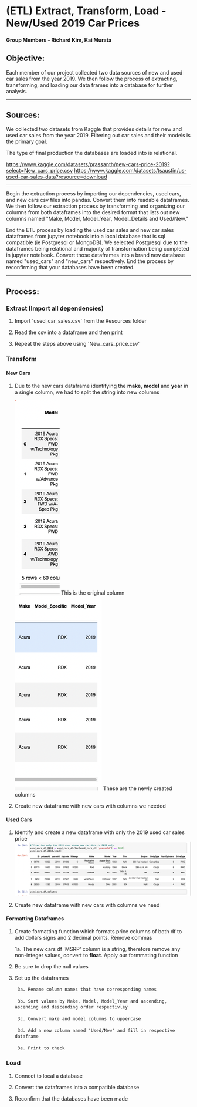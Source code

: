 # (ETL) Extract, Transform, Load - New/Used 2019 Car Prices

#### Group Members - Richard Kim, Kai Murata


## Objective: 
Each member of our project collected two data sources of new and used car sales from the year 2019. We then follow the process of extracting, transforming, and loading our data frames into a database for further analysis.

--------------------------------------------------------------------------------------------------------------
## Sources: 

We collected two datasets from Kaggle that provides details for new and used car sales from the year 2019. Filtering out car sales and their models is the primary goal. 

The type of final production the databases are loaded into is relational.

https://www.kaggle.com/datasets/prassanth/new-cars-price-2019?select=New_cars_price.csv
https://www.kaggle.com/datasets/tsaustin/us-used-car-sales-data?resource=download

--------------------------------------------------------------------------------------------------------------

Begin the extraction process by importing our dependencies, used cars, and new cars csv files into pandas. Convert them into readable dataframes. We then follow our extraction process by transforming and organizing our columns from both dataframes into the desired format that lists out new columns named "Make, Model, Model_Year, Model_Details and Used/New." 

End the ETL process by loading the used car sales and new car sales dataframes from jupyter notebook into a local database that is sql compatible (ie Postgresql or MongoDB). We selected Postgresql due to the dataframes being relational and majority of transformation being completed in jupyter notebook. Convert those dataframes into a brand new database named "used_cars" and "new_cars" respectively. End the process by reconfirming that your databases have been created.

--------------------------------------------------------------------------------------------------------------
## Process:

### Extract (Import all dependencies)

1. Import 'used_car_sales.csv' from the Resources folder

2. Read the csv into a dataframe and then print

3. Repeat the steps above using 'New_cars_price.csv'


### Transform

#### New Cars
1. Due to the new cars dataframe identifying the **make**, __model__ and **year** in a single column, we had to split the string into new columns

    ![Original Column](images/1.png) 
    This is the original column            
    ![New Columns](images/2.png) 
    These are the newly created columns
     
2. Create new dataframe with new cars with columns we needed 

#### Used Cars
1. Identify and create a new dataframe with only the 2019 used car sales price
                ![Filter by 2019](images/3.png)

2. Create new dataframe with new cars with columns we need

#### Formatting Dataframes
1. Create formatting function which formats price columns of both df to add dollars signs and 2 decimal points. Remove commas

    1a. The new cars df 'MSRP' column is a string, therefore remove any non-integer values, convert to **float**. Apply our formmating function

2. Be sure to drop the null values

3. Set up the dataframes 

        3a. Rename column names that have corresponding names

        3b. Sort values by Make, Model, Model_Year and ascending, ascending and descending order respectivley  

        3c. Convert make and model columns to uppercase 
        
        3d. Add a new column named 'Used/New' and fill in respective dataframe

        3e. Print to check



### Load

1. Connect to local a database

2. Convert the dataframes into a compatible database

3. Reconfirm that the databases have been made


